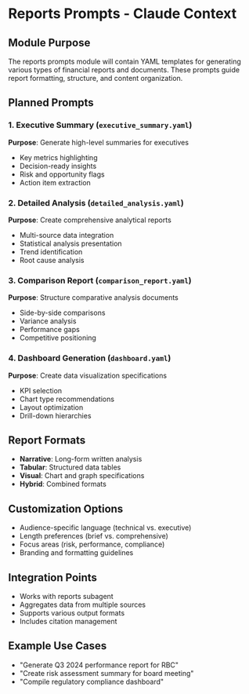 # Reports Prompts - Claude Context

## Module Purpose
The reports prompts module will contain YAML templates for generating various types of financial reports and documents. These prompts guide report formatting, structure, and content organization.

## Planned Prompts

### 1. Executive Summary (`executive_summary.yaml`)
**Purpose**: Generate high-level summaries for executives
- Key metrics highlighting
- Decision-ready insights
- Risk and opportunity flags
- Action item extraction

### 2. Detailed Analysis (`detailed_analysis.yaml`)
**Purpose**: Create comprehensive analytical reports
- Multi-source data integration
- Statistical analysis presentation
- Trend identification
- Root cause analysis

### 3. Comparison Report (`comparison_report.yaml`)
**Purpose**: Structure comparative analysis documents
- Side-by-side comparisons
- Variance analysis
- Performance gaps
- Competitive positioning

### 4. Dashboard Generation (`dashboard.yaml`)
**Purpose**: Create data visualization specifications
- KPI selection
- Chart type recommendations
- Layout optimization
- Drill-down hierarchies

## Report Formats
- **Narrative**: Long-form written analysis
- **Tabular**: Structured data tables
- **Visual**: Chart and graph specifications
- **Hybrid**: Combined formats

## Customization Options
- Audience-specific language (technical vs. executive)
- Length preferences (brief vs. comprehensive)
- Focus areas (risk, performance, compliance)
- Branding and formatting guidelines

## Integration Points
- Works with reports subagent
- Aggregates data from multiple sources
- Supports various output formats
- Includes citation management

## Example Use Cases
- "Generate Q3 2024 performance report for RBC"
- "Create risk assessment summary for board meeting"
- "Compile regulatory compliance dashboard"